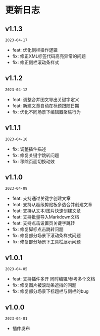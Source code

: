 # 更新日志

## v1.1.3

`2023-04-17`

- feat: 优化侧栏操作逻辑
- fix: 修正XML标签代码高亮异常的问题
- fix: 修正侧栏滚动条样式

## v1.1.2

`2023-04-12`

- feat: 调整合并图文导出关键字定义
- feat: 新建文章自动在标题跟随日期
- fix: 优化不同场景下编辑器聚焦行为

## v1.1.1

`2023-04-10`

- fix: 调整插件描述
- fix: 修复关键字跳转问题
- fix: 移除页面切换动效

## v1.1.0

`2023-04-09`

- feat: 支持通过关键字创建文章
- feat: 支持从超级剪贴板多选合并创建文章
- feat: 支持从文本/图片快速创建文章
- feat: 支持批量导入Markdown文档
- feat: 支持点击设置页关键字跳转
- fix: 修复脚标点击跳转问题
- fix: 修复部分场景下滚动条样式问题
- fix: 修复部分场景下工具栏展示问题

## v1.0.1

`2023-04-05`

- feat: 支持插件多开 同时编辑/参考多个文档
- fix: 修复图片被滚动条遮挡的问题
- fix: 修复部分场景下标题栏与侧栏的bug

## v1.0.0

`2023-04-01`

- 插件发布
